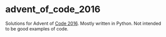 # advent_of_code_2016
Solutions for Advent of [Code 2016](https://adventofcode.com/2016).
Mostly written in Python. Not intended to be good examples of code.
